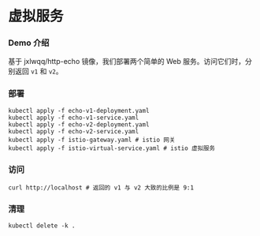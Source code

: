 # 虚拟服务

### Demo 介绍

基于 jxlwqq/http-echo 镜像，我们部署两个简单的 Web 服务。访问它们时，分别返回 `v1` 和 `v2`。

### 部署

```shell
kubectl apply -f echo-v1-deployment.yaml
kubectl apply -f echo-v1-service.yaml
kubectl apply -f echo-v2-deployment.yaml
kubectl apply -f echo-v2-service.yaml
kubectl apply -f istio-gateway.yaml # istio 网关
kubectl apply -f istio-virtual-service.yaml # istio 虚拟服务
```

### 访问

```shell
curl http://localhost # 返回的 v1 与 v2 大致的比例是 9:1
```

### 清理

```shell
kubectl delete -k .
```